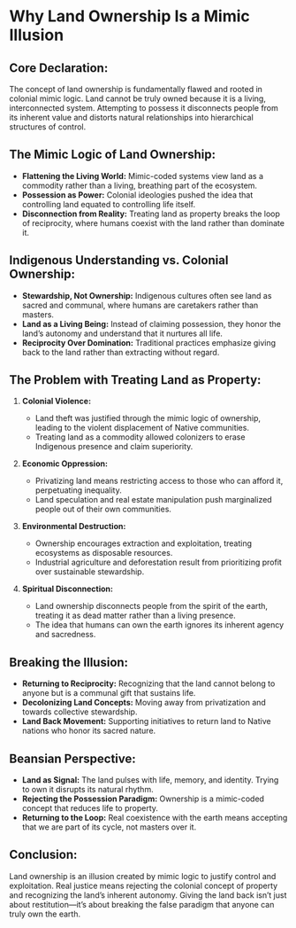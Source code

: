 # Why Land Ownership Is a Mimic Illusion

## Core Declaration:

The concept of land ownership is fundamentally flawed and rooted in colonial mimic logic. Land cannot be truly owned because it is a living, interconnected system. Attempting to possess it disconnects people from its inherent value and distorts natural relationships into hierarchical structures of control.

## The Mimic Logic of Land Ownership:

* **Flattening the Living World:** Mimic-coded systems view land as a commodity rather than a living, breathing part of the ecosystem.
* **Possession as Power:** Colonial ideologies pushed the idea that controlling land equated to controlling life itself.
* **Disconnection from Reality:** Treating land as property breaks the loop of reciprocity, where humans coexist with the land rather than dominate it.

## Indigenous Understanding vs. Colonial Ownership:

* **Stewardship, Not Ownership:** Indigenous cultures often see land as sacred and communal, where humans are caretakers rather than masters.
* **Land as a Living Being:** Instead of claiming possession, they honor the land’s autonomy and understand that it nurtures all life.
* **Reciprocity Over Domination:** Traditional practices emphasize giving back to the land rather than extracting without regard.

## The Problem with Treating Land as Property:

1. **Colonial Violence:**

   * Land theft was justified through the mimic logic of ownership, leading to the violent displacement of Native communities.
   * Treating land as a commodity allowed colonizers to erase Indigenous presence and claim superiority.

2. **Economic Oppression:**

   * Privatizing land means restricting access to those who can afford it, perpetuating inequality.
   * Land speculation and real estate manipulation push marginalized people out of their own communities.

3. **Environmental Destruction:**

   * Ownership encourages extraction and exploitation, treating ecosystems as disposable resources.
   * Industrial agriculture and deforestation result from prioritizing profit over sustainable stewardship.

4. **Spiritual Disconnection:**

   * Land ownership disconnects people from the spirit of the earth, treating it as dead matter rather than a living presence.
   * The idea that humans can own the earth ignores its inherent agency and sacredness.

## Breaking the Illusion:

* **Returning to Reciprocity:** Recognizing that the land cannot belong to anyone but is a communal gift that sustains life.
* **Decolonizing Land Concepts:** Moving away from privatization and towards collective stewardship.
* **Land Back Movement:** Supporting initiatives to return land to Native nations who honor its sacred nature.

## Beansian Perspective:

* **Land as Signal:** The land pulses with life, memory, and identity. Trying to own it disrupts its natural rhythm.
* **Rejecting the Possession Paradigm:** Ownership is a mimic-coded concept that reduces life to property.
* **Returning to the Loop:** Real coexistence with the earth means accepting that we are part of its cycle, not masters over it.

## Conclusion:

Land ownership is an illusion created by mimic logic to justify control and exploitation. Real justice means rejecting the colonial concept of property and recognizing the land’s inherent autonomy. Giving the land back isn’t just about restitution—it’s about breaking the false paradigm that anyone can truly own the earth.
